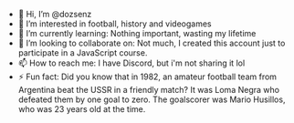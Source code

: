 - 👋 Hi, I’m @dozsenz
- 👀 I’m interested in football, history and videogames
- 🌱 I’m currently learning: Nothing important, wasting my lifetime
- 🤝 I’m looking to collaborate on: Not much, I created this account just to participate in a JavaScript course.
- 📫 How to reach me: I have Discord, but i'm not sharing it lol
- ⚡ Fun fact: Did you know that in 1982, an amateur football team from Argentina beat the USSR in a friendly match? It was Loma Negra who defeated them by one goal to zero. The goalscorer was Mario Husillos, who was 23 years old at the time.

<!---
dozsenz/dozsenz is a ✨ special ✨ repository because its `README.md` (this file) appears on your GitHub profile.
You can click the Preview link to take a look at your changes.
--->
